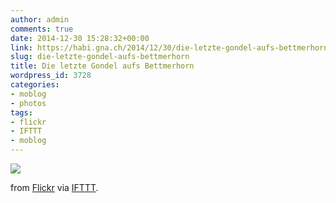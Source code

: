 ```yaml
---
author: admin
comments: true
date: 2014-12-30 15:28:32+00:00
link: https://habi.gna.ch/2014/12/30/die-letzte-gondel-aufs-bettmerhorn/
slug: die-letzte-gondel-aufs-bettmerhorn
title: Die letzte Gondel aufs Bettmerhorn
wordpress_id: 3728
categories:
- moblog
- photos
tags:
- flickr
- IFTTT
- moblog
---
```


![](https://farm8.staticflickr.com/7583/15960041338_eb02289fc4_b.jpg)  

from [Flickr](http://flic.kr/p/qjkofw) via [IFTTT](https://ifttt.com/?ref=da&site=wordpress).
